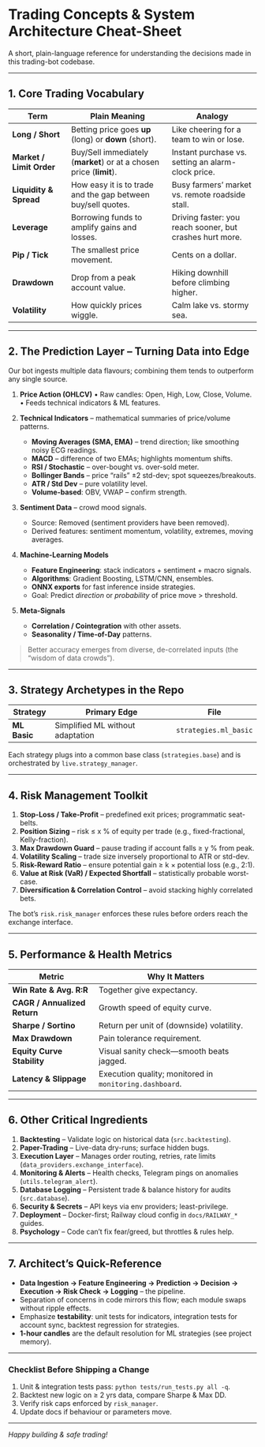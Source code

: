 # Trading Concepts & System Architecture Cheat-Sheet

A short, plain-language reference for understanding the decisions made in this trading-bot codebase.

---

## 1. Core Trading Vocabulary

| Term | Plain Meaning | Analogy |
|------|---------------|---------|
| **Long / Short** | Betting price goes **up** (long) or **down** (short). | Like cheering for a team to win or lose. |
| **Market / Limit Order** | Buy/Sell immediately (**market**) or at a chosen price (**limit**). | Instant purchase vs. setting an alarm-clock price. |
| **Liquidity & Spread** | How easy it is to trade and the gap between buy/sell quotes. | Busy farmers’ market vs. remote roadside stall. |
| **Leverage** | Borrowing funds to amplify gains and losses. | Driving faster: you reach sooner, but crashes hurt more. |
| **Pip / Tick** | The smallest price movement. | Cents on a dollar. |
| **Drawdown** | Drop from a peak account value. | Hiking downhill before climbing higher. |
| **Volatility** | How quickly prices wiggle. | Calm lake vs. stormy sea. |

---

## 2. The Prediction Layer – Turning Data into Edge

Our bot ingests multiple data flavours; combining them tends to outperform any single source.

1. **Price Action (OHLCV)**
   • Raw candles: Open, High, Low, Close, Volume.
   • Feeds technical indicators & ML features.

2. **Technical Indicators** – mathematical summaries of price/volume patterns.
   - **Moving Averages (SMA, EMA)** – trend direction; like smoothing noisy ECG readings.
   - **MACD** – difference of two EMAs; highlights momentum shifts.
   - **RSI / Stochastic** – over-bought vs. over-sold meter.
   - **Bollinger Bands** – price “rails” ±2 std-dev; spot squeezes/breakouts.
   - **ATR / Std Dev** – pure volatility level.
   - **Volume-based**: OBV, VWAP – confirm strength.

3. **Sentiment Data** – crowd mood signals.
   - Source: Removed (sentiment providers have been removed).
   - Derived features: sentiment momentum, volatility, extremes, moving averages.

4. **Machine-Learning Models**
   - **Feature Engineering**: stack indicators + sentiment + macro signals.
   - **Algorithms**: Gradient Boosting, LSTM/CNN, ensembles.
   - **ONNX exports** for fast inference inside strategies.
   - Goal: Predict *direction* or *probability* of price move > threshold.

5. **Meta-Signals**
   - **Correlation / Cointegration** with other assets.
   - **Seasonality / Time-of-Day** patterns.

> Better accuracy emerges from diverse, de-correlated inputs (the “wisdom of data crowds”).

---

## 3. Strategy Archetypes in the Repo

| Strategy | Primary Edge | File |
|----------|--------------|------|
| **ML Basic** | Simplified ML without adaptation | `strategies.ml_basic` |

Each strategy plugs into a common base class (`strategies.base`) and is orchestrated by `live.strategy_manager`.

---

## 4. Risk Management Toolkit

1. **Stop-Loss / Take-Profit** – predefined exit prices; programmatic seat-belts.
2. **Position Sizing** – risk ≤ x % of equity per trade (e.g., fixed-fractional, Kelly-fraction).
3. **Max Drawdown Guard** – pause trading if account falls ≥ y % from peak.
4. **Volatility Scaling** – trade size inversely proportional to ATR or std-dev.
5. **Risk-Reward Ratio** – ensure potential gain ≥ k × potential loss (e.g., 2:1).
6. **Value at Risk (VaR) / Expected Shortfall** – statistically probable worst-case.
7. **Diversification & Correlation Control** – avoid stacking highly correlated bets.

The bot’s `risk.risk_manager` enforces these rules before orders reach the exchange interface.

---

## 5. Performance & Health Metrics

| Metric | Why It Matters |
|--------|---------------|
| **Win Rate & Avg. R:R** | Together give expectancy. |
| **CAGR / Annualized Return** | Growth speed of equity curve. |
| **Sharpe / Sortino** | Return per unit of (downside) volatility. |
| **Max Drawdown** | Pain tolerance requirement. |
| **Equity Curve Stability** | Visual sanity check—smooth beats jagged. |
| **Latency & Slippage** | Execution quality; monitored in `monitoring.dashboard`. |

---

## 6. Other Critical Ingredients

1. **Backtesting** – Validate logic on historical data (`src.backtesting`).
2. **Paper-Trading** – Live-data dry-runs; surface hidden bugs.
3. **Execution Layer** – Manages order routing, retries, rate limits (`data_providers.exchange_interface`).
4. **Monitoring & Alerts** – Health checks, Telegram pings on anomalies (`utils.telegram_alert`).
5. **Database Logging** – Persistent trade & balance history for audits (`src.database`).
6. **Security & Secrets** – API keys via env providers; least-privilege.
7. **Deployment** – Docker-first; Railway cloud config in `docs/RAILWAY_*` guides.
8. **Psychology** – Code can’t fix fear/greed, but throttles & rules help.

---

## 7. Architect’s Quick-Reference

- **Data Ingestion → Feature Engineering → Prediction → Decision → Execution → Risk Check → Logging** – the pipeline.
- Separation of concerns in code mirrors this flow; each module swaps without ripple effects.
- Emphasize **testability**: unit tests for indicators, integration tests for account sync, backtest regression for strategies.
- **1-hour candles** are the default resolution for ML strategies (see project memory).

---

### Checklist Before Shipping a Change

1. Unit & integration tests pass: `python tests/run_tests.py all -q`.
2. Backtest new logic on ≥ 2 yrs data, compare Sharpe & Max DD.
3. Verify risk caps enforced by `risk_manager`.
4. Update docs if behaviour or parameters move.

---

*Happy building & safe trading!*
